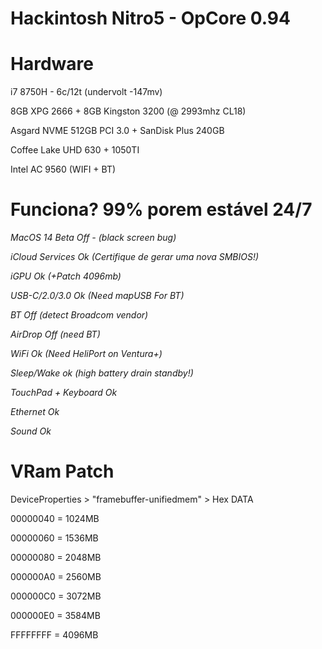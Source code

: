 # Hackintosh Nitro5 - OpCore 0.94


# Hardware
i7 8750H - 6c/12t (undervolt -147mv)

8GB XPG 2666 + 8GB Kingston 3200 (@ 2993mhz CL18)

Asgard NVME 512GB PCI 3.0 + SanDisk Plus 240GB

Coffee Lake UHD 630 + 1050TI 

Intel AC 9560 (WIFI + BT)


# Funciona? 99% porem estável 24/7

*MacOS 14 Beta Off - (black screen bug)*

*iCloud Services Ok (Certifique de gerar uma nova SMBIOS!)*

*iGPU Ok (+Patch 4096mb)*

*USB-C/2.0/3.0 Ok (Need mapUSB For BT)*

*BT Off (detect Broadcom vendor)*

*AirDrop Off (need BT)*

*WiFi Ok (Need HeliPort on Ventura+)*

*Sleep/Wake ok (high battery drain standby!)*

*TouchPad + Keyboard Ok*

*Ethernet Ok*

*Sound Ok* 


# VRam Patch

DeviceProperties > "framebuffer-unifiedmem" > Hex DATA

00000040 = 1024MB

00000060 = 1536MB

00000080 = 2048MB

000000A0 = 2560MB

000000C0 = 3072MB

000000E0 = 3584MB

FFFFFFFF = 4096MB

